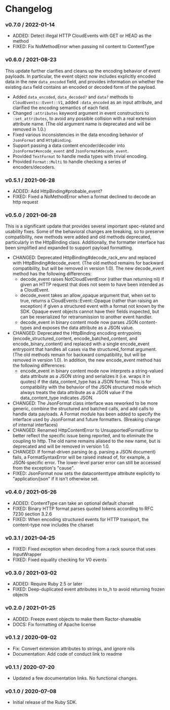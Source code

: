 # Changelog

### v0.7.0 / 2022-01-14

* ADDED: Detect illegal HTTP CloudEvents with GET or HEAD as the method
* FIXED: Fix NoMethodError when passing nil content to ContentType

### v0.6.0 / 2021-08-23

This update further clarifies and cleans up the encoding behavior of event payloads. In particular, the event object now includes explicitly encoded data in the new `data_encoded` field, and provides information on whether the existing `data` field contains an encoded or decoded form of the payload.

* Added `data_encoded`, `data_decoded?` and `data?` methods to `CloudEvents::Event::V1`, added `:data_encoded` as an input attribute, and clarified the encoding semantics of each field.
* Changed `:attributes` keyword argument in event constructors to `:set_attributes`, to avoid any possible collision with a real extension attribute name. (The old argument name is deprecated and will be removed in 1.0.)
* Fixed various inconsistencies in the data encoding behavior of `JsonFormat` and `HttpBinding`.
* Support passing a data content encoder/decoder into `JsonFormat#encode_event` and `JsonFormat#decode_event`.
* Provided `TextFormat` to handle media types with trivial encoding.
* Provided `Format::Multi` to handle checking a series of encoders/decoders.

### v0.5.1 / 2021-06-28

* ADDED: Add HttpBinding#probable_event? 
* FIXED: Fixed a NoMethodError when a format declined to decode an http request 

### v0.5.0 / 2021-06-28

This is a significant update that provides several important spec-related and usability fixes. Some of the behavioral changes are breaking, so to preserve compatibility, new methods were added and old methods deprecated, particularly in the HttpBinding class. Additionally, the formatter interface has been simplified and expanded to support payload formatting.

* CHANGED: Deprecated HttpBinding#decode_rack_env and replaced with HttpBinding#decode_event. (The old method remains for backward compatibility, but will be removed in version 1.0). The new decode_event method has the following differences:
    * decode_event raises NotCloudEventError (rather than returning nil) if given an HTTP request that does not seem to have been intended as a CloudEvent.
    * decode_event takes an allow_opaque argument that, when set to true, returns a CloudEvents::Event::Opaque (rather than raising an exception) if given a structured event with a format not known by the SDK. Opaque event objects cannot have their fields inspected, but can be reserialized for retransmission to another event handler.
    * decode_event in binary content mode now parses JSON content-types and exposes the data attribute as a JSON value.
* CHANGED: Deprecated the HttpBinding encoding entrypoints (encode_structured_content, encode_batched_content, and encode_binary_content) and replaced with a single encode_event entrypoint that handles all cases via the structured_format argument. (The old methods remain for backward compatibility, but will be removed in version 1.0). In addition, the new encode_event method has the following differences:
    * encode_event in binary content mode now interprets a string-valued data attribute as a JSON string and serializes it (i.e. wraps it in quotes) if the data_content_type has a JSON format. This is for compatibility with the behavior of the JSON structured mode which always treats the data attribute as a JSON value if the data_content_type indicates JSON.
* CHANGED: The JsonFormat class interface was reworked to be more generic, combine the structured and batched calls, and add calls to handle data payloads. A Format module has been added to specify the interface used by JsonFormat and future formatters. (Breaking change of internal interfaces)
* CHANGED: Renamed HttpContentError to UnsupportedFormatError to better reflect the specific issue being reported, and to eliminate the coupling to http. The old name remains aliased to the new name, but is deprecated and will be removed in version 1.0.
* CHANGED: If format-driven parsing (e.g. parsing a JSON document) fails, a FormatSyntaxError will be raised instead of, for example, a JSON-specific error. The lower-level parser error can still be accessed from the exception's "cause".
* FIXED: JsonFormat now sets the datacontenttype attribute explicitly to "application/json" if it isn't otherwise set.

### v0.4.0 / 2021-05-26

* ADDED: ContentType can take an optional default charset 
* FIXED: Binary HTTP format parses quoted tokens according to RFC 7230 section 3.2.6 
* FIXED: When encoding structured events for HTTP transport, the content-type now includes the charset

### v0.3.1 / 2021-04-25

* FIXED: Fixed exception when decoding from a rack source that uses InputWrapper 
* FIXED: Fixed equality checking for V0 events 

### v0.3.0 / 2021-03-02

* ADDED: Require Ruby 2.5 or later
* FIXED: Deep-duplicated event attributes in to_h to avoid returning frozen objects 

### v0.2.0 / 2021-01-25

* ADDED: Freeze event objects to make them Ractor-shareable
* DOCS: Fix formatting of Apache license 

### v0.1.2 / 2020-09-02

* Fix: Convert extension attributes to strings, and ignore nils 
* Documentation: Add code of conduct link to readme

### v0.1.1 / 2020-07-20

* Updated a few documentation links. No functional changes.

### v0.1.0 / 2020-07-08

* Initial release of the Ruby SDK.
